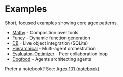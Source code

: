# Examples

Short, focused examples showing core agex patterns.

- [Mathy](mathy.md) - Composition over tools
- [Funcy](funcy.md) - Dynamic function generation
- [DB](db.md) - Live object integration (SQLite)
- [Hierarchical](hierarchical.md) - Multi-agent orchestration
- [Evaluator–Optimizer](evaluator_optimizer.md) - Peer collaboration loop
- [Dogfood](dogfood.md) - Agents architecting agents

Prefer a notebook? See: [Agex 101 (notebook)](agex101.ipynb)
